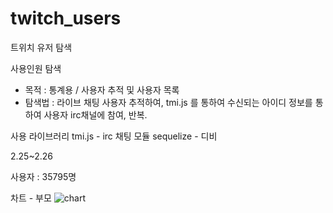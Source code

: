 # twitch_users
트위치 유저 탐색

사용인원 탐색
- 목적 : 통계용 / 사용자 추적 및 사용자 목록
- 탐색법 : 라이브 채팅 사용자 추적하여, tmi.js 를 통하여 수신되는 아이디 정보를 통하여 사용자 irc채널에 참여, 반복.

사용 라이브러리
tmi.js - irc 채팅 모듈
sequelize - 디비




2.25~2.26

사용자 : 35795명

차트 - 부모 
![chart](https://user-images.githubusercontent.com/7522634/109256677-d95aaf00-7839-11eb-8dcf-27170f30fe6d.png)
   
